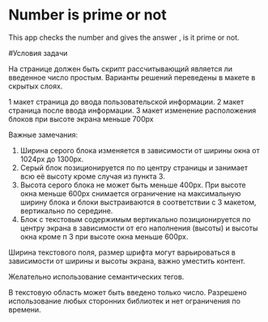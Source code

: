 # Number is prime or not 

This app checks the number and gives the answer , is it prime or not. 

#Условия задачи 

На странице должен быть скрипт рассчитывающий является ли введенное число простым. Варианты решений переведены в макете в скрытых слоях.

1 макет страница до ввода пользовательской информации.
2 макет страница после ввода информации.
3 макет изменение расположения блоков при высоте экрана меньше 700px

Важные замечания:
1. Ширина серого блока изменяется в зависимости от ширины окна от 1024px до 1300px.
2. Серый блок позиционируется по по центру страницы и занимает всю её высоту кроме случая из пункта 3.
3. Высота серого блока не может быть меньше 400px. При высоте окна меньше 600px снимается ограничение на максимальную ширину блока и блоки выстраиваются в соответствии с 3 макетом, вертикально по середине.
4. Блок с текстовым содержимым вертикально позиционируется по центру экрана в зависимости от его наполнения (высоты) и высоты окна кроме п 3 при высоте окна меньше 600px.

Ширина текстового поля, размер шрифта могут варьироваться в зависимости от ширины и высоты экрана, важно уместить контент.

Желательно использование семантических тегов.

В текстовую область может быть введено только число. Разрешено использование любых сторонних библиотек и нет ограничения по времени.